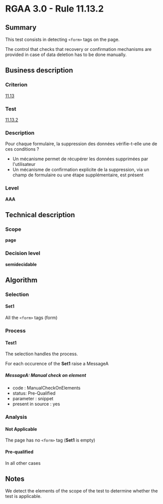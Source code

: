 # RGAA 3.0 -  Rule 11.13.2

## Summary

This test consists in detecting `<form>` tags on the page.

The control that checks that recovery or confirmation mechanisms are provided in case of data deletion has to be done manually.

## Business description

### Criterion

[11.13](http://disic.github.io/rgaa_referentiel_en/RGAA3.0_Criteria_English_version_v1.html#crit-11-13)

### Test

[11.13.2](http://disic.github.io/rgaa_referentiel_en/RGAA3.0_Criteria_English_version_v1.html#test-11-13-2)

### Description

Pour chaque formulaire, la suppression des donn&eacute;es v&eacute;rifie-t-elle une de ces conditions ? 
 
 *  Un m&eacute;canisme permet de r&eacute;cup&eacute;rer les donn&eacute;es supprim&eacute;es par l'utilisateur 
 *  Un m&eacute;canisme de confirmation explicite de la suppression, via un champ de formulaire ou une &eacute;tape suppl&eacute;mentaire, est pr&eacute;sent 


### Level

**AAA**

## Technical description

### Scope

**page**

### Decision level

**semidecidable**

## Algorithm

### Selection

#### Set1

All the `<form>` tags (form)

### Process

#### Test1

The selection handles the process.

For each occurence of the **Set1** raise a MessageA

##### MessageA: Manual check on element

-   code : ManualCheckOnElements
-   status: Pre-Qualified
-   parameter : snippet
-   present in source : yes

### Analysis

#### Not Applicable

The page has no `<form>` tag (**Set1** is empty)

#### Pre-qualified

In all other cases

## Notes

We detect the elements of the scope of the test to determine whether the
test is applicable.
